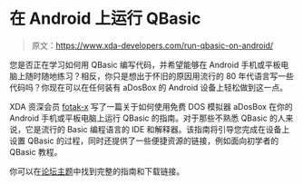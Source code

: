 # 在 Android 上运行 QBasic

> 原文：<https://www.xda-developers.com/run-qbasic-on-android/>

您是否正在学习如何用 QBasic 编写代码，并希望能够在 Android 手机或平板电脑上随时随地练习？相反，你只是想出于怀旧的原因用流行的 80 年代语言写一些代码吗？你现在可以在任何装有 aDosBox 的 Android 设备上轻松做到这一点。

XDA 资深会员 [fotak-x](http://forum.xda-developers.com/member.php?u=4646800) 写了一篇关于如何使用免费 DOS 模拟器 aDosBox 在你的 Android 手机或平板电脑上运行 QBasic 的指南。对于那些不熟悉 QBasic 的人来说，它是流行的 Basic 编程语言的 IDE 和解释器。该指南将引导您完成在设备上设置 QBasic 的过程，同时还提供了一些便捷资源的链接，例如面向初学者的 QBasic 教程。

你可以在[论坛主题](http://forum.xda-developers.com/showthread.php?t=1876331)中找到完整的指南和下载链接。